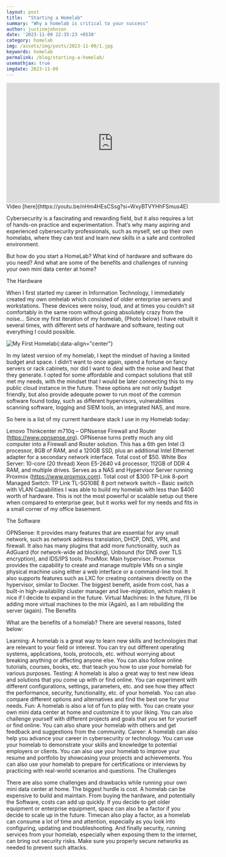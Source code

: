 ```yaml
---
layout: post
title:  "Starting a Homelab"
summary: "Why a homelab is critical to your success"
author: justinmjohnson
date: '2023-11-09 22:35:23 +0530'
category: homelab
img: /assets/img/posts/2023-11-09/1.jpg
keywords: homelab
permalink: /blog/starting-a-homelab/
usemathjax: true
imgdate: 2023-11-09
---
```


<center><iframe width="560" height="315" src="https://www.youtube.com/embed/nHm4HEsCSsg?si=BhKUWnn89Vn5GERC" title="YouTube video player" frameborder="0" allow="accelerometer; autoplay; clipboard-write; encrypted-media; gyroscope; picture-in-picture; web-share" allowfullscreen></iframe></center>
Video [here](https://youtu.be/nHm4HEsCSsg?si=WxyBTVYHhFSmus4E)

Cybersecurity is a fascinating and rewarding field, but it also requires a lot of hands-on practice and experimentation. That’s why many aspiring and experienced cybersecurity professionals, such as myself, set up their own homelabs, where they can test and learn new skills in a safe and controlled environment.

But how do you start a HomeLab? What kind of hardware and software do you need? And what are some of the benefits and challenges of running your own mini data center at home?


The Hardware

When I first started my career in Information Technology, I immediately created my own omhelab which consisted of older enterprise servers and workstations. These devices were noisy, loud, and at times you couldn’t sit comfortably in the same room without going absolutely crazy from the noise… Since my first iteration of my homelab, (Photo below) I have rebuilt it several times, with different sets of hardware and software, testing out everything I could possible.

![My First Homelab](/assets/img/posts/{{page.imgdate}}/1.jpg){:data-align="center"}

In my latest version of my homelab, I kept the mindset of having a limited budget and space. I didn’t want to once again, spend a fortune on fancy servers or rack cabinets, nor did I want to deal with the noise and heat that they generate.
I opted for some affordable and compact solutions that still met my needs, with the mindset that I would be later connecting this to my public cloud instance in the future. These options are not only budget friendly, but also provide adequate power to run most of the common software found today, such as different hypervisors, vulnerabilities scanning software, logging and SIEM tools, an integrated NAS, and more.

So here is a list of my current hardware stack I use in my Homelab today:

Lenovo Thinkcenter m710q – OPNsense Firewall and Router (https://www.opnsense.org). OPNsense turns pretty much any old computer into a Firewall and Router solution. This has a 6th gen Intel i3 processor, 8GB of RAM, and a 120GB SSD, plus an additional Intel Ethernet adapter for a secondary network interface. Total cost of $50.
White Box Server: 10-core (20 thread) Xeon E5-2640 v4 processor, 112GB of DDR 4 RAM, and multiple drives. Serves as a NAS and Hypervisor Server running Proxmox (https://www.proxmox.com). Total cost of $300
TP-Link 8-port Managed Switch: TP Link TL-SG108E 8 port network switch – Basic switch with VLAN Capabilities
I was able to build my homelab with less than $400 worth of hardware. This is not the most powerful or scalable setup out there when compared to enterprise gear, but it works well for my needs and fits in a small corner of my office basement.

The Software

OPNSense: It provides many features that are essential for any small network, such as network address translation, DHCP, DNS, VPN, and firewall. It also has many plugins that add more functionality, such as AdGuard (for network-wide ad blocking), Unbound (for DNS over TLS encryption), and IDS/IPS tools.
ProxMox: Main hypervisor. Proxmox provides the capability to create and manage multiple VMs on a single physical machine using either a web interface or a command-line tool. It also supports features such as LXC for creating containers directly on the hypervisor, similar to Docker. The biggest benefit, aside from cost, has a built-in high-availability cluster manager and live-migration, which makes it nice if I decide to expand in the future.
Virtual Machines: In the future, I’ll be adding more virtual machines to the mix (Again), as I am rebuilding the server (again).
The Benefits

What are the benefits of a homelab? There are several reasons, listed below:

Learning: A homelab is a great way to learn new skills and technologies that are relevant to your field or interest. You can try out different operating systems, applications, tools, protocols, etc. without worrying about breaking anything or affecting anyone else. You can also follow online tutorials, courses, books, etc. that teach you how to use your homelab for various purposes.
Testing: A homelab is also a great way to test new ideas and solutions that you come up with or find online. You can experiment with different configurations, settings, parameters, etc. and see how they affect the performance, security, functionality, etc. of your homelab. You can also compare different options and alternatives and find the best one for your needs.
Fun: A homelab is also a lot of fun to play with. You can create your own mini data center at home and customize it to your liking. You can also challenge yourself with different projects and goals that you set for yourself or find online. You can also share your homelab with others and get feedback and suggestions from the community.
Career: A homelab can also help you advance your career in cybersecurity or technology. You can use your homelab to demonstrate your skills and knowledge to potential employers or clients. You can also use your homelab to improve your resume and portfolio by showcasing your projects and achievements. You can also use your homelab to prepare for certifications or interviews by practicing with real-world scenarios and questions.
The Challenges

There are also some challenges and drawbacks while running your own mini data center at home. The biggest hurdle is cost. A homelab can be expensive to build and maintain. From buying the hardware, and potentially the Software, costs can add up quickly. If you decide to get older equipment or enterprise equipment, space can also be a factor if you decide to scale up in the future. Timecan also play a factor, as a homelab can consume a lot of time and attention, especially as you look into configuring, updating and troubleshooting. And finally security, running services from your homelab, especially when exposing them to the internet, can bring out security risks. Make sure you properly secure networks as needed to prevent such attacks.
